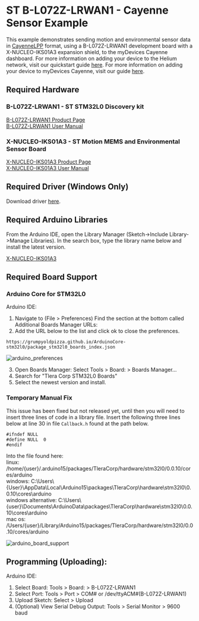 # ST B-L072Z-LRWAN1 - Cayenne Sensor Example

This example demonstrates sending motion and environmental sensor data in [CayenneLPP](https://developers.mydevices.com/cayenne/docs/lora/#lora-cayenne-low-power-payload) format, using a B-L072Z-LRWAN1 development board with a X-NUCLEO-IKS01A3 expansion shield, to the myDevices Cayenne dashboard. For more information on adding your device to the Helium network, visit our quickstart guide [here](https://developer.helium.com/console/quickstart). For more information on adding your device to myDevices Cayenne, visit our guide [here](https://developer.helium.com/console/integrations/mydevices-cayenne-integration).

## Required Hardware

### B-L072Z-LRWAN1 - ST STM32L0 Discovery kit

[B-L072Z-LRWAN1 Product Page](https://www.st.com/en/evaluation-tools/b-l072z-lrwan1.html)  
[B-L072Z-LRWAN1 User Manual](https://www.st.com/content/ccc/resource/technical/document/user_manual/group0/ac/62/15/c7/60/ac/4e/9c/DM00329995/files/DM00329995.pdf/jcr:content/translations/en.DM00329995.pdf)  

### X-NUCLEO-IKS01A3 - ST Motion MEMS and Environmental Sensor Board

[X-NUCLEO-IKS01A3 Product Page](https://www.st.com/en/ecosystems/x-nucleo-iks01a3.html)  
[X-NUCLEO-IKS01A3 User Manual](https://www.st.com/resource/en/user_manual/dm00601501-getting-started-with-the-xnucleoiks01a3-motion-mems-and-environmental-sensor-expansion-board-for-stm32-nucleo-stmicroelectronics.pdf)  

## Required Driver (Windows Only)
Download driver [here](https://www.st.com/en/development-tools/stsw-link009.html).

## Required Arduino Libraries

From the Arduino IDE, open the Library Manager (Sketch->Include Library->Manage Libraries). In the search box, type the library name below and install the latest version.

[X-NUCLEO-IKS01A3](https://github.com/stm32duino/X-NUCLEO-IKS01A3)  

## Required Board Support

### Arduino Core for STM32L0 
Arduino IDE:  
1. Navigate to (File > Preferences)
Find the section at the bottom called Additional Boards Manager URLs: 
2. Add the URL below to the list and click ok to close the preferences.
```
https://grumpyoldpizza.github.io/ArduinoCore-stm32l0/package_stm32l0_boards_index.json
```
![arduino_preferences](https://i.gyazo.com/148c4bc3646aaf71f8d9a0499c82fec4.png)

3. Open Boards Manager: Select Tools > Board: > Boards Manager...
4. Search for "Tlera Corp STM32L0 Boards"
5. Select the newest version and install.

### Temporary Manual Fix
This issue has been fixed but not released yet, until then you will need to insert three lines of code in a library file.
Insert the following three lines below at line 30 in file `Callback.h` found at the path below.  
```
#ifndef NULL
#define NULL  0
#endif
```
Into the file found here:  
linux: /home/{user}/.arduino15/packages/TleraCorp/hardware/stm32l0/0.0.10/cores/arduino  
windows: C:\Users\\{User}\AppData\Local\Arduino15\packages\TleraCorp\hardware\stm32l0\0.0.10\cores\arduino  
windows alternative: C:\Users\\{user}\Documents\ArduinoData\packages\TleraCorp\hardware\stm32l0\0.0.10\cores\arduino  
mac os:  /Users/{user}/Library/Arduino15/packages/TleraCorp/hardware/stm32l0/0.0.10/cores/arduino  

![arduino_board_support](https://i.gyazo.com/216457ad64b8f85016d1b6d7cc6df044.png)
## Programming (Uploading):

Arduino IDE:   
1. Select Board: Tools > Board: > B-L072Z-LRWAN1  
2. Select Port: Tools > Port > COM# or /dev/ttyACM#(B-L072Z-LRWAN1)
3. Upload Sketch: Select > Upload
4. (Optional) View Serial Debug Output: Tools > Serial Monitor > 9600 baud  
